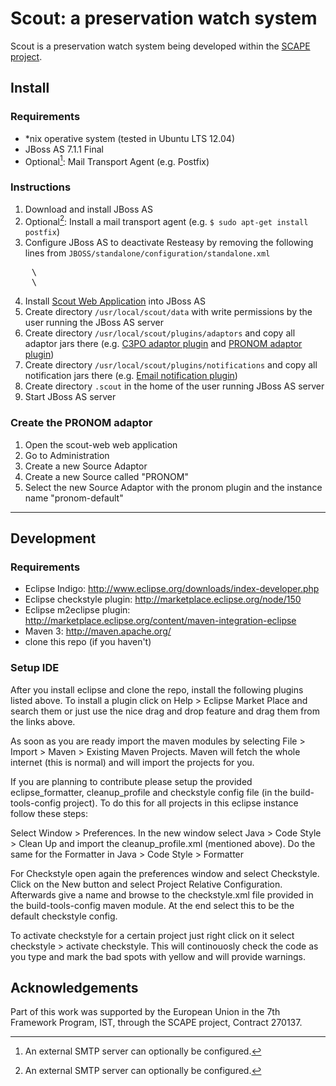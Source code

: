 Scout: a preservation watch system
=============================

Scout is a preservation watch system being developed within the [SCAPE project](http://www.scape-project.eu). 

## Install

### Requirements
 - *nix operative system (tested in Ubuntu LTS 12.04)
 - JBoss AS 7.1.1 Final
 - Optional[^1]: Mail Transport Agent (e.g. Postfix) 

### Instructions

 1. Download and install JBoss AS
 2. Optional[^1]: Install a mail transport agent (e.g. `$ sudo apt-get install postfix`)
 3. Configure JBoss AS to deactivate Resteasy by removing the following lines from `JBOSS/standalone/configuration/standalone.xml`
<pre>
    \<extension module="org.jboss.as.jaxrs"/>
    \<subsystem xmlns="urn:jboss:domain:jaxrs:1.0"/>
</pre>
 4. Install [Scout Web Application](https://github.com/downloads/openplanets/scout/scout-web-0.1.0.war) into JBoss AS
 5. Create directory `/usr/local/scout/data` with write permissions by the user running the JBoss AS server
 6. Create directory `/usr/local/scout/plugins/adaptors` and copy all adaptor jars there (e.g. [C3PO adaptor plugin](https://github.com/downloads/openplanets/scout/c3po-adaptor-0.0.5-jar-with-dependencies.jar) and [PRONOM adaptor plugin](https://github.com/downloads/openplanets/scout/pronom-adaptor-0.0.6-jar-with-dependencies.jar))
 7. Create directory `/usr/local/scout/plugins/notifications` and copy all notification jars there (e.g. [Email notification plugin](https://github.com/downloads/openplanets/scout/email-notification-0.0.3-jar-with-dependencies.jar))
 8. Create directory `.scout` in the home of the user running JBoss AS server
 9. Start JBoss AS server

[^1]: An external SMTP server can optionally be configured.

### Create the PRONOM adaptor

 1. Open the scout-web web application
 2. Go to Administration
 3. Create a new Source Adaptor
 4. Create a new Source called "PRONOM"
 5. Select the new Source Adaptor with the pronom plugin and the instance name "pronom-default"

*****

## Development

### Requirements
 - Eclipse Indigo: http://www.eclipse.org/downloads/index-developer.php
 - Eclipse checkstyle plugin: http://marketplace.eclipse.org/node/150
 - Eclipse m2eclipse plugin: http://marketplace.eclipse.org/content/maven-integration-eclipse
 - Maven 3: http://maven.apache.org/
 - clone this repo (if you haven't)

### Setup IDE
After you install eclipse and clone the repo, install the following
plugins listed above. To install a plugin click on Help > Eclipse Market Place
and search them or just use the nice drag and drop feature and drag them from the links above.

As soon as you are ready import the maven modules by selecting File > Import > Maven > Existing Maven Projects.
Maven will fetch the whole internet (this is normal) and will import the projects for you.

If you are planning to contribute please setup the provided eclipse_formatter, cleanup_profile and checkstyle config file
(in the build-tools-config project). To do this for all projects in this eclipse instance follow these steps:

Select Window > Preferences. In the new window select Java > Code Style > Clean Up
and import the cleanup_profile.xml (mentioned above). Do the same for the Formatter in
Java > Code Style > Formatter 

For Checkstyle open again the preferences window and select Checkstyle. Click on the New button and select
Project Relative Configuration. Afterwards give a name and browse to the checkstyle.xml file provided in the build-tools-config
maven module. At the end select this to be the default checkstyle config.

To activate checkstyle for a certain project just right click on it select checkstyle > activate checkstyle.
This will continouosly check the code as you type and mark the bad spots with yellow and will provide
warnings.

Acknowledgements
----------------

Part of this work was supported by the European Union in the 7th Framework Program, IST, through the SCAPE project, Contract 270137.

